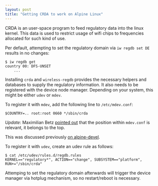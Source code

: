 ```yaml
---
layout: post
title: "Getting CRDA to work on Alpine Linux"
---
```


CRDA is an user-space program to feed regulatory data into the linux kernel.
This data is used to restrict usage of wifi chips to frequencies allocated for such kind of use.

Per default, attempting to set the regulatory domain via `iw regdb set DE` results in no changes:

```
$ iw regdb get 
country 00: DFS-UNSET
	...
```

Installing `crda` and `wireless-regdb` provides the necessary helpers and databases to supply the regulatory information.
It also needs to be registered with the device node manager.
Depending on your system, this might be either `udev` or `mdev`.

To register it with `mdev`, add the following line to `/etc/mdev.conf`:

```
$COUNTRY=.. root:root 0660 */sbin/crda
```

*Update*: Maximilian Betz [pointed out](https://pi3g.com/2018/08/06/wifi-channel-13-14-on-alpine-linux-aka-i-cant-connect-to-my-router-aka-crda-configuration/) that the position within `mdev.conf` is relevant, it belongs to the top.

This was discussed previously [on alpine-devel](http://lists.alpinelinux.org/alpine-devel/5092.html).

To register it with `udev`, create an udev rule as follows:

```
$ cat /etc/udev/rules.d/regdb.rules 
KERNEL=="regulatory*", ACTION=="change", SUBSYSTEM=="platform", RUN+="/sbin/crda"
```

Attemping to set the regulatory domain afterwards will trigger the device manager via hotplug mechanism, so no restart/reboot is necessary.
